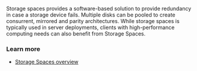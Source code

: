Storage spaces provides a software-based solution to provide redundancy in case a storage device fails. Multiple disks can be pooled to create consurrent, mirrored and parity architectures. While storage spaces is typically used in server deployments, clients with high-performance computing needs can also benefit from Storage Spaces.

### Learn more

 -  [Storage Spaces overview](/windows-server/storage/storage-spaces/overview)
